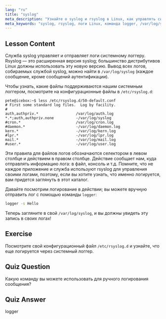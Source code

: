 ```yaml
---
lang: "ru"
title: "syslog"
meta_description: "Узнайте о syslog и rsyslog в Linux, как управлять системными логами и использовать команду logger. Начните с этого удобного для новичков руководства!"
meta_keywords: "syslog, rsyslog, логи Linux, команда logger, /var/log/syslog, учебник Linux, Linux для начинающих, системное логирование"
---
```


## Lesson Content

Служба syslog управляет и отправляет логи системному логгеру. Rsyslog — это расширенная версия syslog; большинство дистрибутивов Linux должны использовать эту новую версию. Вывод всех логов, собираемых службой syslog, можно найти в `/var/log/syslog` (каждое сообщение, кроме сообщений аутентификации).

Чтобы узнать, какие файлы поддерживаются нашим системным логгером, посмотрите на конфигурационные файлы в `/etc/rsyslog.d`:

```plaintext
pete@icebox:~$ less /etc/rsyslog.d/50-default.conf
# First some standard log files.  Log by facility.
#
auth,authpriv.*                 /var/log/auth.log
*.*;auth,authpriv.none          -/var/log/syslog
#cron.*                         /var/log/cron.log
#daemon.*                       -/var/log/daemon.log
kern.*                          -/var/log/kern.log
#lpr.*                          -/var/log/lpr.log
mail.*                          -/var/log/mail.log
#user.*                         -/var/log/user.log
```

Эти правила для файлов логов обозначаются селектором в левом столбце и действием в правом столбце. Действие сообщает нам, куда отправлять информацию лога: в файл, консоль и т.д. Помните, что не каждое приложение и служба используют rsyslog для управления своими логами, поэтому, если вы хотите узнать, что именно логируется, вам придется заглянуть в этот каталог.

Давайте посмотрим логирование в действии; вы можете вручную отправить лог с помощью команды `logger`:

```bash
logger -s Hello
```

Теперь загляните в свой `/var/log/syslog`, и вы должны увидеть эту запись в своих логах!

## Exercise

Посмотрите свой конфигурационный файл `/etc/rsyslog.d` и узнайте, что еще логируется через системный логгер.

## Quiz Question

Какую команду вы можете использовать для ручного логирования сообщения?

## Quiz Answer

logger
